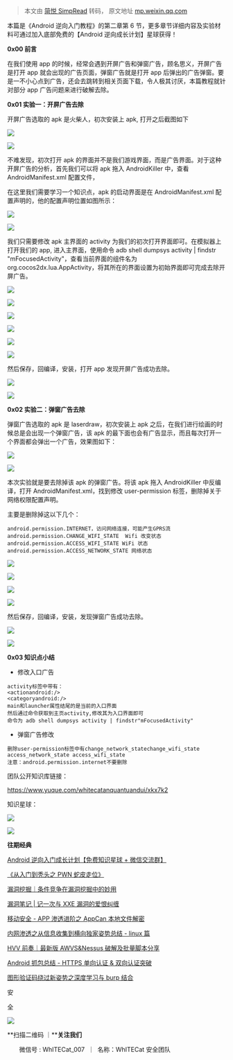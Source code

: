 > 本文由 [简悦 SimpRead](http://ksria.com/simpread/) 转码， 原文地址 [mp.weixin.qq.com](https://mp.weixin.qq.com/s/4PEH8tKbrivKSVTVJ9heOg)

本篇是《Android 逆向入门教程》的第二章第 6 节，更多章节详细内容及实验材料可通过加入底部免费的【Android 逆向成长计划】星球获得！

**0x00 前言**  

在我们使用 app 的时候，经常会遇到开屏广告和弹窗广告，顾名思义，开屏广告是打开 app 就会出现的广告页面，弹窗广告就是打开 app 后弹出的广告弹窗。要是一不小心点到广告，还会去跳转到相关页面下载，令人极其讨厌，本篇教程就针对部分 app 广告问题来进行破解去除。  

**0x01 实验一：开屏广告去除**  

开屏广告选取的 apk 是火柴人，初次安装上 apk, 打开之后截图如下

![](https://mmbiz.qpic.cn/mmbiz_png/Ljib4So7yuWian6UnictNgCmvnjuCSPiaS0u1YPCFicbku7m7WhOmDV4ONPzu5m0RMXAJk5jK9sJZyYRhFAEHUNW3HQ/640?wx_fmt=png)

  

![](https://mmbiz.qpic.cn/sz_mmbiz_png/Ov836aiagXu4icQTSibbYk5v7jyDLWapbL3gl8mR7d1WyFibYia9wnaOhp8pV7kSyrVWyc0jhKkA3Woa1BicMVW49prQ/640)

  

不难发现，初次打开 apk 的界面并不是我们游戏界面，而是广告界面。对于这种开屏广告的分析，首先我们可以将 apk 拖入 AndroidKiller 中，查看 AndroidManifest.xml 配置文件，

在这里我们需要学习一个知识点，apk 的启动界面是在 AndroidManifest.xml 配置声明的，他的配置声明位置如图所示：

![](https://mmbiz.qpic.cn/mmbiz_png/Ljib4So7yuWian6UnictNgCmvnjuCSPiaS0u1YPCFicbku7m7WhOmDV4ONPzu5m0RMXAJk5jK9sJZyYRhFAEHUNW3HQ/640?wx_fmt=png)

  

![](https://mmbiz.qpic.cn/sz_mmbiz_png/Ov836aiagXu4icQTSibbYk5v7jyDLWapbL3Sv2OicD1TepGPBa6GiaymibdnJzGQEMa5v8In64LWNKZqUrtEZjibtDdGA/640)

  

我们只需要修改 apk 主界面的 activity 为我们的初次打开界面即可。在模拟器上打开我们的 app, 进入主界面，使用命令 adb shell dumpsys activity | findstr "mFocusedActivity"，查看当前界面的组件名为 org.cocos2dx.lua.AppActivity，将其所在的界面设置为初始界面即可完成去除开屏广告。

![](https://mmbiz.qpic.cn/mmbiz_png/Ljib4So7yuWian6UnictNgCmvnjuCSPiaS0u1YPCFicbku7m7WhOmDV4ONPzu5m0RMXAJk5jK9sJZyYRhFAEHUNW3HQ/640?wx_fmt=png)

  

![](https://mmbiz.qpic.cn/sz_mmbiz_png/Ov836aiagXu4icQTSibbYk5v7jyDLWapbL353FY7lYtNZ1OynAHibnCIG4R2dNjhBMQQxSW6D4I0UZfOFbicryPjLcg/640)

  

![](https://mmbiz.qpic.cn/mmbiz_png/Ljib4So7yuWian6UnictNgCmvnjuCSPiaS0u1YPCFicbku7m7WhOmDV4ONPzu5m0RMXAJk5jK9sJZyYRhFAEHUNW3HQ/640?wx_fmt=png)

  

![](https://mmbiz.qpic.cn/sz_mmbiz_png/Ov836aiagXu4icQTSibbYk5v7jyDLWapbL3ibDR42CSwCLZO3Wzr05lHxPb3cHiaLGO7QUOfgIVyQ0iaWBfhpDpMWibYg/640)

  

![](https://mmbiz.qpic.cn/mmbiz_png/Ljib4So7yuWian6UnictNgCmvnjuCSPiaS0u1YPCFicbku7m7WhOmDV4ONPzu5m0RMXAJk5jK9sJZyYRhFAEHUNW3HQ/640?wx_fmt=png)

  

![](https://mmbiz.qpic.cn/sz_mmbiz_png/Ov836aiagXu4icQTSibbYk5v7jyDLWapbL3yj9IibLpDeqxCfRTmLtgDstKotrT70eJb869kIqRK5HYazcblGHyib3w/640)

  

然后保存，回编译，安装，打开 app 发现开屏广告成功去除。

![](https://mmbiz.qpic.cn/mmbiz_png/Ljib4So7yuWian6UnictNgCmvnjuCSPiaS0u1YPCFicbku7m7WhOmDV4ONPzu5m0RMXAJk5jK9sJZyYRhFAEHUNW3HQ/640?wx_fmt=png)

  

![](https://mmbiz.qpic.cn/sz_mmbiz_png/Ov836aiagXu4icQTSibbYk5v7jyDLWapbL353hgia5aibADZK3aTicGosfoTJKzY9awm6pN3h1R7fOA20S7QoW9RThUg/640)

  

**0x02 实验二：弹窗广告去除**  

弹窗广告选取的 apk 是 laserdraw，初次安装上 apk 之后，在我们进行绘画的时候总是会出现一个弹窗广告，该 apk 的最下面也会有广告显示，而且每次打开一个界面都会弹出一个广告，效果图如下：

![](https://mmbiz.qpic.cn/mmbiz_png/Ljib4So7yuWian6UnictNgCmvnjuCSPiaS0u1YPCFicbku7m7WhOmDV4ONPzu5m0RMXAJk5jK9sJZyYRhFAEHUNW3HQ/640?wx_fmt=png)

  

![](https://mmbiz.qpic.cn/sz_mmbiz_png/Ov836aiagXu4icQTSibbYk5v7jyDLWapbL3H5a1dApzeagScXuUTxfL4VtNgznQicycGsCehq25Ivue9BS8rRX0z5g/640)

  

本次实验就是要去除掉该 apk 的弹窗广告。将该 apk 拖入 AndroidKiller 中反编译，打开 AndroidManifest.xml，找到修改 user-permission 标签，删除掉关于网络权限配置声明。  

主要是删除掉这以下几个：  

```
android.permission.INTERNET，访问网络连接，可能产生GPRS流
android.permission.CHANGE_WIFI_STATE  Wifi 改变状态
android.permission.ACCESS_WIFI_STATE WiFi 状态
android.permission.ACCESS_NETWORK_STATE 网络状态
```

![](https://mmbiz.qpic.cn/mmbiz_png/Ljib4So7yuWian6UnictNgCmvnjuCSPiaS0u1YPCFicbku7m7WhOmDV4ONPzu5m0RMXAJk5jK9sJZyYRhFAEHUNW3HQ/640?wx_fmt=png)

  

![](https://mmbiz.qpic.cn/sz_mmbiz_png/Ov836aiagXu4icQTSibbYk5v7jyDLWapbL3FFouPyibv71FvFOzLK34icHpUt9xZhEky4NC0bw9FWxiasvFkUKtEp89g/640)

  

![](https://mmbiz.qpic.cn/mmbiz_png/Ljib4So7yuWian6UnictNgCmvnjuCSPiaS0u1YPCFicbku7m7WhOmDV4ONPzu5m0RMXAJk5jK9sJZyYRhFAEHUNW3HQ/640?wx_fmt=png)

  

![](https://mmbiz.qpic.cn/sz_mmbiz_png/Ov836aiagXu4icQTSibbYk5v7jyDLWapbL3QIwuvmPCuCkehUcHZLoo0SafjcGcsdwAKuC4pm2YujtuicTKgIWNkWw/640)

  

然后保存，回编译，安装，发现弹窗广告成功去除。

![](https://mmbiz.qpic.cn/mmbiz_png/Ljib4So7yuWian6UnictNgCmvnjuCSPiaS0u1YPCFicbku7m7WhOmDV4ONPzu5m0RMXAJk5jK9sJZyYRhFAEHUNW3HQ/640?wx_fmt=png)

  

![](https://mmbiz.qpic.cn/sz_mmbiz_png/Ov836aiagXu4icQTSibbYk5v7jyDLWapbL3PhO5LB8RkJGnC8mUjRbmVhLnicywXCcysLWRZR0zcSKZr4ibJ2ItRkCQ/640)

  

**0x03 知识点小结**

*   修改入口广告
    

```
activity标签中带有：
<actionandroid:/>
<categoryandroid:/>
main和launcher属性结尾的是当前的入口界面
然后通过命令获取到主页activity,修改其为入口界面即可
命令为 adb shell dumpsys activity | findstr"mFocusedActivity"
```

*   弹窗广告修改
    

```
删除user-permission标签中有change_network_statechange_wifi_state
access_network_state access_wifi_state
注意：android.permission.internet不要删除
```

  

  

团队公开知识库链接：  

https://www.yuque.com/whitecatanquantuandui/xkx7k2

知识星球：  

![](https://mmbiz.qpic.cn/sz_mmbiz_png/Ov836aiagXu4icQTSibbYk5v7jyDLWapbL3yZrl9a0iawR9iaCCDKWlSHaaF0R38ibN0a1aES6oajjQsfJJJAy9Kloyg/640?wx_fmt=png)

![](https://mmbiz.qpic.cn/sz_mmbiz_png/Ov836aiagXu4icQTSibbYk5v7jyDLWapbL38ribbkhygJGFKOw0G0gKiamFNAsh9EGvUTiaWR80uiclJMskMN0bQuKrtA/640?wx_fmt=png)

**往期经典**

  

[Android 逆向入门成长计划【免费知识星球 + 微信交流群】](http://mp.weixin.qq.com/s?__biz=MzAwMzc2MDQ3NQ==&mid=2247485929&idx=1&sn=1b74ef1fc771be6ff32fb56b6ab8f560&chksm=9b3701ddac4088cb2fd25fd7bc3356f7a9710460a804360a955f036b7398e6a3c47c18377541&scene=21#wechat_redirect)  

[《从入门到秃头之 PWN 蛇皮走位》](http://mp.weixin.qq.com/s?__biz=MzAwMzc2MDQ3NQ==&mid=2247484643&idx=1&sn=a8effd61504fc574ee7089f9ce8440af&chksm=9b370cd7ac4085c102e5f3ee1bd1fcb6f61fc56559edef3e4eb33d934c499c541d56c87ae7cd&scene=21#wechat_redirect)  

[漏洞挖掘｜条件竞争在漏洞挖掘中的妙用](http://mp.weixin.qq.com/s?__biz=MzAwMzc2MDQ3NQ==&mid=2247484441&idx=1&sn=2f24cfe9e648118a4e537c0446e98119&chksm=9b370c2dac40853bf285a7e3fcbb8d83cba2aa34e82d81346af29d38c2855269dbc094aaab1e&scene=21#wechat_redirect)  

[漏洞笔记 | 记一次与 XXE 漏洞的爱恨纠缠](http://mp.weixin.qq.com/s?__biz=MzAwMzc2MDQ3NQ==&mid=2247483808&idx=1&sn=e49283ccb0de1a3b7ac89e9cdb6d0e2f&chksm=9b370994ac4080829721246426d4dee351a4b7bdc2ac737f1f5fe1eb1a69eeb8a1dcaeb50b13&scene=21#wechat_redirect)  

[移动安全 - APP 渗透进阶之 AppCan 本地文件解密](http://mp.weixin.qq.com/s?__biz=MzAwMzc2MDQ3NQ==&mid=2247484404&idx=1&sn=184cb740fcdcdccc6f41f81c9abbc008&chksm=9b370bc0ac4082d6ef87004b1ce7e7c5e4d618a8e4696021d805e90a31c6a32b23c4139c5b50&scene=21#wechat_redirect)  

[内网渗透之从信息收集到横向独家姿势总结 - linux 篇](http://mp.weixin.qq.com/s?__biz=MzAwMzc2MDQ3NQ==&mid=2247484666&idx=1&sn=5b0cf18e99d5e7cb9ff2b4a105251557&chksm=9b370cceac4085d8792838dde9359371751fad09200df6fd7ccf98a3a0230b71dbcd73cc595b&scene=21#wechat_redirect)  

[HVV 前奏｜最新版 AWVS&Nessus 破解及批量脚本分享](http://mp.weixin.qq.com/s?__biz=MzAwMzc2MDQ3NQ==&mid=2247484137&idx=2&sn=286c87de932713c7e0951e9633a9fda9&chksm=9b370addac4083cb868bed7429c420f7feb101abd69550cd8cc4645f31e18b29d5d7f93cb3f7&scene=21#wechat_redirect)  

[Android 抓包总结 - HTTPS 单向认证 & 双向认证突破](http://mp.weixin.qq.com/s?__biz=MzAwMzc2MDQ3NQ==&mid=2247484224&idx=1&sn=c3af9883d69de8e7c57d9f9503e63685&chksm=9b370b74ac408262fa670b3917250d509f77bd5de87dd4fef463358a6e18f1dcad517280c9bd&scene=21#wechat_redirect)

[图形验证码绕过新姿势之深度学习与 burp 结合](http://mp.weixin.qq.com/s?__biz=MzAwMzc2MDQ3NQ==&mid=2247484598&idx=1&sn=997f5329edb5ad2850e8e129da32f175&chksm=9b370c82ac4085941fe53b84ec5fa61961cbb4ef406ae2013773d6144a28a665be9f7e80a283&scene=21#wechat_redirect)  

安

全

![](https://mmbiz.qpic.cn/sz_mmbiz_jpg/Ov836aiagXu6QjcUJ7PANdN0pQJFo6ZOMYtCDjiaB5dg0TXT5vL4ldibEiacDdz9EL4s83YH3k0UibCRDvw69eWoQdA/640?wx_fmt=jpeg)

**扫描二维码 ｜****关注我们**

       微信号 : WhITECat_007  ｜  名称：WhITECat 安全团队